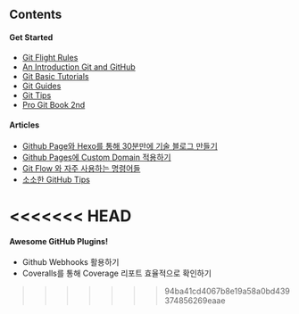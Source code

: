 
## Contents

#### Get Started

- [Git Flight Rules](https://github.com/k88hudson/git-flight-rules)
- [An Introduction Git and GitHub](https://www.youtube.com/watch?v=MJUJ4wbFm_A)
- [Git Basic Tutorials](https://try.github.io)
- [Git Guides](http://guides.github.com)
- [Git Tips](https://github.com/mingrammer/git-tips)
- [Pro Git Book 2nd](https://git-scm.com/book/en/v2)

#### Articles

- [Github Page와 Hexo를 통해 30분만에 기술 블로그 만들기](../../master/Git/github-page-and-hexo.md)
- [Github Pages에 Custom Domain 적용하기](../../Git/github-page-and-custom-domain.md)
- [Git Flow 와 자주 사용하는 명령어들](../../master/Git/git-commands.md)
- [소소한 GitHub Tips](../../master/Git/github-tips.md)

<<<<<<< HEAD
=======
#### Awesome GitHub Plugins!

- Github Webhooks 활용하기
- Coveralls를 통해 Coverage 리포트 효율적으로 확인하기
>>>>>>> 94ba41cd4067b8e19a58a0bd439374856269eaae
